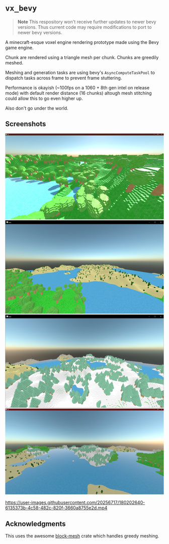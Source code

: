# `vx_bevy`

> **Note**
> This respository won't receive further updates to newer bevy versions. Thus current code may require modifications to port to newer bevy versions.


A minecraft-esque voxel engine rendering prototype made using the Bevy game engine.

Chunk are rendered using a triangle mesh per chunk. Chunks are greedily meshed.

Meshing and generation tasks are using bevy's `AsyncComputeTaskPool` to dispatch tasks across frame to prevent frame stuttering.

Performance is okayish (~100fps on a 1060 + 8th gen intel on release mode) with default render distance (16 chunks) altough mesh stitching could allow this to go even higher up.

Also don't go under the world.

## Screenshots

![assets/screenshots/screenshot_5.png](assets/screenshots/screenshot_5.png)
![assets/screenshots/screenshot.png](assets/screenshots/screenshot.png)
![assets/screenshots/screenshot2.png](assets/screenshots/screenshot2.png)
![assets/screenshots/screenshot_4.png](assets/screenshots/screenshot_4.png)


https://user-images.githubusercontent.com/20256717/180202640-6135373b-4c58-482c-820f-3660a8755e2d.mp4


## Acknowledgments

This uses the awesome [block-mesh](https://github.com/bonsairobo/block-mesh-rs) crate which handles greedy meshing.
